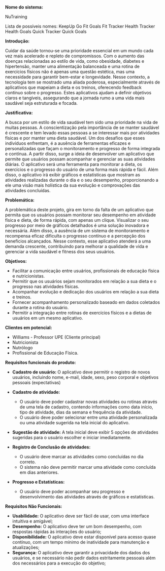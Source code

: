 **Nome do sistema:**

NuTraining

Lista de possíveis nomes:
KeepUp
Go
Fit Goals
Fit Tracker
Health Tracker
Health Goals
Quick Tracker
Quick Goals


**Introdução:**

Cuidar da saúde tornou-se uma prioridade essencial em um mundo cada vez mais acelerado e repleto de compromissos. Com o aumento das doenças relacionadas ao estilo de vida, como obesidade, diabetes e hipertensão, manter uma alimentação balanceada e uma rotina de exercícios físicos não é apenas uma questão estética, mas uma necessidade para garantir bem-estar e longevidade. Nesse contexto, a tecnologia tem se mostrado uma aliada poderosa, especialmente através de aplicativos que mapeiam a dieta e os treinos, oferecendo feedback contínuo sobre o progresso. Estes aplicativos ajudam a definir objetivos claros e tangíveis, assegurando que a jornada rumo a uma vida mais saudável seja estruturada e focada.

**Justificativa:** 

A busca por um estilo de vida saudável tem sido uma prioridade na vida de muitas pessoas. A conscientização pela importância de se manter saudável é crescente e tem levado essas pessoas a se interessar mais por atividades físicas e por manter uma dieta saudável. Um dos desafios que esses indivíduos enfrentam, é a ausência de ferramentas eficazes e personalizadas que façam o monitoramento e progresso de forma integrada e contínua. 
A partir disso, surge a ideia de desenvolver um aplicativo que permite que usuários possam acompanhar e gerenciar as suas atividades diárias. O aplicativo será uma ferramenta para monitorar a dieta, os exercícios e o progresso do usuário de uma forma mais rápida e fácil. Além disso, o aplicativo irá exibir gráficos e estatísticas que mostram as atividades realizadas durante o dia e o seu desempenho, proporcionando a ele uma visão mais holística da sua evolução e comprovações das atividades concluídas.

**Problemática:**

A problemática deste projeto, gira em torno da falta de um aplicativo que permita que os usuários possam monitorar seu desempenho em atividade física e dieta, de forma rápida, com apenas um clique. Visualizar o seu progresso por meio de gráficos detalhados é uma solução inovadora e necessária. Além disso, a ausência de um sistema de monitoramento e recompensa eficaz dificulta o progresso contínuo e a percepção dos benefícios alcançados. Nesse contexto, esse aplicativo atenderá a uma demanda crescente, contribuindo para melhorar a qualidade de vida e gerenciar a vida saudável e fitness dos seus usuários.

**Objetivos:**
* Facilitar a comunicação entre usuários, profissionais de educação física e nutricionistas.
* Permitir que os usuários sejam monitorados em relação a sua dieta e o progresso nas atividades físicas.
* Acompanhar evolução e dedicação dos usuários em relação a sua dieta e treinos.
* Fornecer acompanhamento personalizado baseado em dados coletados durante a rotina do usuário.
* Permitir a integração entre rotinas de exercícios físicos e a dietas de usuários em um mesmo aplicativo.

**Clientes em potencial:**

* Williams - Professor UPE (Cliente principal)
* Nutricionista 
* Nutrólogo 
* Profissional de Educação Física.

**Requisitos funcionais do produto:**

* **Cadastro de usuário:** 
O aplicativo deve permitir o registro de novos usuários, incluindo nome, e-mail, idade, sexo, peso corporal e objetivos pessoais (expectativas)

* **Cadastro de atividade:** 
  * O usuário deve poder cadastrar novas atividades ou rotinas através de uma tela de cadastro, contendo informações como data início, tipo de atividade, dias da semana e frequência da atividade.
  * O usuário deve poder selecionar entre uma atividade personalizada ou uma atividade sugerida na tela inicial do aplicativo.

* **Sugestão de atividade:**
A tela inicial deve exibir 5 opções de atividades sugeridas para o usuário escolher e iniciar imediatamente.

* **Registro de Conclusão de atividades:**
  * O usuário deve marcar as atividades como concluídas no dia correto.
  * O sistema não deve permitir marcar uma atividade como concluída em dias anteriores.

* **Progresso e Estatísticas:**
  * O usuário deve poder acompanhar seu progresso e desenvolvimento das atividades através de gráficos e estatísticas.

**Requisitos Não Funcionais:**

* **Usabilidade:** O aplicativo deve ser fácil de usar, com uma interface intuitiva e amigável;
* **Desempenho:** O aplicativo deve ter um bom desempenho, com respostas rápidas às interações do usuário;
* **Disponibilidade:** O aplicativo deve estar disponível para acesso quase contínuo, com um tempo mínimo de inatividade para manutenção e atualizações;
* **Segurança:** O aplicativo deve garantir a privacidade dos dados dos usuários, e se necessário não pedir dados estritamente pessoais além dos necessários para a execução do objetivo;
